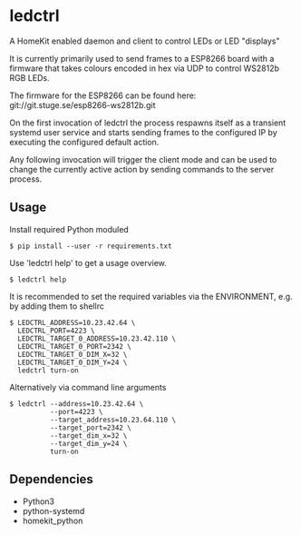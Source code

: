 # ledctrl

A HomeKit enabled daemon and client to control LEDs or LED "displays"  
  
It is currently primarily used to send frames to a ESP8266 board with a firmware that takes
colours encoded in hex via UDP to control WS2812b RGB LEDs.  
  
The firmware for the ESP8266 can be found here:  
git://git.stuge.se/esp8266-ws2812b.git  

On the first invocation of ledctrl the process respawns itself as a transient systemd user service and starts sending frames to the configured IP
by executing the configured default action.  
  
Any following invocation will trigger the client mode and can be used to change the currently active action by sending commands to the server process.

## Usage
Install required Python moduled
```
$ pip install --user -r requirements.txt
```
Use 'ledctrl help' to get a usage overview.
```
$ ledctrl help
```
It is recommended to set the required variables via the ENVIRONMENT,
e.g. by adding them to shellrc
```
$ LEDCTRL_ADDRESS=10.23.42.64 \
  LEDCTRL_PORT=4223 \
  LEDCTRL_TARGET_0_ADDRESS=10.23.42.110 \
  LEDCTRL_TARGET_0_PORT=2342 \
  LEDCTRL_TARGET_0_DIM_X=32 \
  LEDCTRL_TARGET_0_DIM_Y=24 \
  ledctrl turn-on
```
Alternatively via command line arguments
```
$ ledctrl --address=10.23.42.64 \
          --port=4223 \
          --target_address=10.23.64.110 \
          --target_port=2342 \
          --target_dim_x=32 \
          --target_dim_y=24 \
          turn-on
```

## Dependencies
- Python3
- python-systemd
- homekit_python
